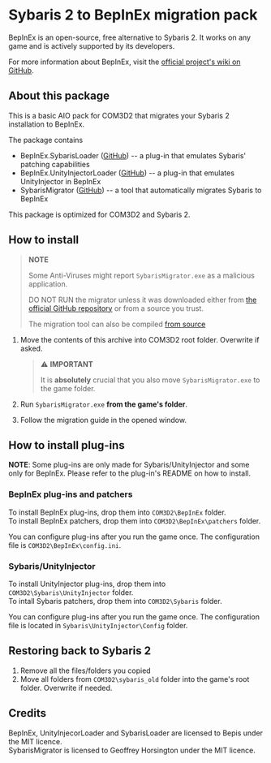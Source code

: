 # Sybaris 2 to BepInEx migration pack

BepInEx is an open-source, free alternative to Sybaris 2. It works on any game and is actively supported by its developers.  

For more information about BepInEx, visit the [official project's wiki on GitHub](https://github.com/BepInEx/BepInEx/wiki).

## About this package

This is a basic AIO pack for COM3D2 that migrates your Sybaris 2 installation to BepInEx.  

The package contains

* BepInEx.SybarisLoader ([GitHub](https://github.com/BepInEx/BepInEx.SybarisLoader.Patcher)) -- a plug-in that emulates Sybaris' patching capabilities
* BepInEx.UnityInjectorLoader ([GitHub](https://github.com/BepInEx/BepInEx.UnityInjectorLoader)) -- a plug-in that emulates UnityInjector in BepInEx
* SybarisMigrator ([GitHub](https://github.com/NeighTools/COM3D2.BepInEx.AIO)) -- a tool that automatically migrates Sybaris to BepInEx

This package is optimized for COM3D2 and Sybaris 2.

## How to install

> **NOTE**
>
> Some Anti-Viruses might report `SybarisMigrator.exe` as a malicious application.  
>
> DO NOT RUN the migrator unless it was downloaded either from [the official GitHub repository](https://github.com/NeighTools/COM3D2.BepInEx.AIO/releases)
> or from a source you trust.
>
> The migration tool can also be compiled [from source](https://github.com/NeighTools/COM3D2.BepInEx.AIO/blob/master/SybarisMigrator/SybarisMigrator/Program.cs)

1. Move the contents of this archive into COM3D2 root folder. Overwrite if asked.

    > ⚠️ **IMPORTANT**
    >
    > It is **absolutely** crucial that you also move `SybarisMigrator.exe` to the game folder.

2. Run `SybarisMigrator.exe` **from the game's folder**.
3. Follow the migration guide in the opened window.

## How to install plug-ins

**NOTE**: Some plug-ins are only made for Sybaris/UnityInjector and some only for BepInEx. Please refer to the plug-in's README on how to install.

### BepInEx plug-ins and patchers

To install BepInEx plug-ins, drop them into `COM3D2\BepInEx` folder.  
To install BepInEx patchers, drop them into `COM3D2\BepInEx\patchers` folder.

You can configure plug-ins after you run the game once. The configuration file is `COM3D2\BepInEx\config.ini`.


### Sybaris/UnityInjector

To install UnityInjector plug-ins, drop them into `COM3D2\Sybaris\UnityInjector` folder.  
To intall Sybaris patchers, drop them into `COM3D2\Sybaris` folder.

You can configure plug-ins after you run the game once. The configuration file is located in `Sybaris\UnityInjector\Config` folder.

## Restoring back to Sybaris 2

1. Remove all the files/folders you copied
2. Move all folders from `COM3D2\sybaris_old` folder into the game's root folder. Overwrite if needed.

## Credits

BepInEx, UnityInjecorLoader and SybarisLoader are licensed to Bepis under the MIT licence.  
SybarisMigrator is licensed to Geoffrey Horsington under the MIT licence.